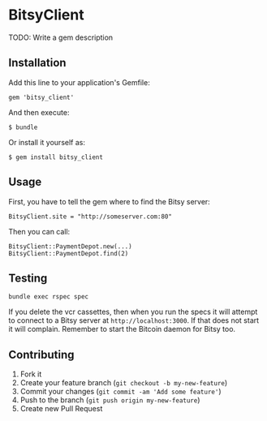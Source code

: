 # BitsyClient

TODO: Write a gem description

## Installation

Add this line to your application's Gemfile:

    gem 'bitsy_client'

And then execute:

    $ bundle

Or install it yourself as:

    $ gem install bitsy_client

## Usage

First, you have to tell the gem where to find the Bitsy server:

    BitsyClient.site = "http://someserver.com:80"

Then you can call:

    BitsyClient::PaymentDepot.new(...)
    BitsyClient::PaymentDepot.find(2)

## Testing

    bundle exec rspec spec

If you delete the vcr cassettes, then when you run the specs it will attempt to connect to a Bitsy server at `http://localhost:3000`. If that does not start it will complain. Remember to start the Bitcoin daemon for Bitsy too.

## Contributing

1. Fork it
2. Create your feature branch (`git checkout -b my-new-feature`)
3. Commit your changes (`git commit -am 'Add some feature'`)
4. Push to the branch (`git push origin my-new-feature`)
5. Create new Pull Request
